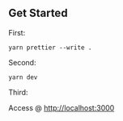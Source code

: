 ## Get Started

First:

```
yarn prettier --write .
```

Second:

```
yarn dev
```

Third:

Access @ [http://localhost:3000](http://localhost:3000)
